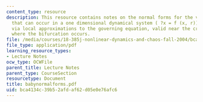 ```yaml
---
content_type: resource
description: This resource contains notes on the normal forms for the various bifurcations
  that can occur in a one dimensional dynamical system ( ?x = f (x, r)) are derived
  via local approximations to the governing equation, valid near the critical values
  where the bifurcation occurs.
file: /media/courses/18-385j-nonlinear-dynamics-and-chaos-fall-2004/bca4134c39b52afdaf62d05e0e76afc6_babynormalforms.pdf
file_type: application/pdf
learning_resource_types:
- Lecture Notes
ocw_type: OCWFile
parent_title: Lecture Notes
parent_type: CourseSection
resourcetype: Document
title: babynormalforms.pdf
uid: bca4134c-39b5-2afd-af62-d05e0e76afc6
---
```

